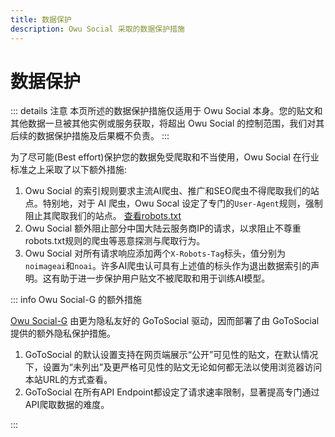 ```yaml
---
title: 数据保护
description: Owu Social 采取的数据保护措施
---
```


# 数据保护

::: details 注意
本页所述的数据保护措施仅适用于 Owu Social 本身。您的贴文和其他数据一旦被其他实例或服务获取，将超出 Owu Social 的控制范围，我们对其后续的数据保护措施及后果概不负责。
:::

为了尽可能(Best effort)保护您的数据免受爬取和不当使用，Owu Social 在行业标准之上采取了以下额外措施:

1. Owu Social 的索引规则要求主流AI爬虫、推广和SEO爬虫不得爬取我们的站点。特别地，对于 AI 爬虫，Owu Socal 设定了专门的`User-Agent`规则，强制阻止其爬取我们的站点。 [查看robots.txt](https://scg.owu.one/robots.txt)
2. Owu Social 额外阻止部分中国大陆云服务商IP的请求，以求阻止不尊重robots.txt规则的爬虫等恶意探测与爬取行为。
3. Owu Social 对所有请求响应添加两个`X-Robots-Tag`标头，值分别为`noimageai`和`noai`。许多AI爬虫认可具有上述值的标头作为退出数据索引的声明。这有助于进一步保护用户贴文不被爬取和用于训练AI模型。

::: info Owu Social-G 的额外措施

[Owu Social-G](/services/gotosocial.md) 由更为隐私友好的 GoToSocial 驱动，因而部署了由 GoToSocial 提供的额外隐私保护措施。

1. GoToSocial 的默认设置支持在网页端展示“公开”可见性的贴文，在默认情况下，设置为“未列出”及更严格可见性的贴文无论如何都无法以使用浏览器访问本站URL的方式查看。
2. GoToSocial 在所有API Endpoint都设定了请求速率限制，显著提高专门通过API爬取数据的难度。

:::
